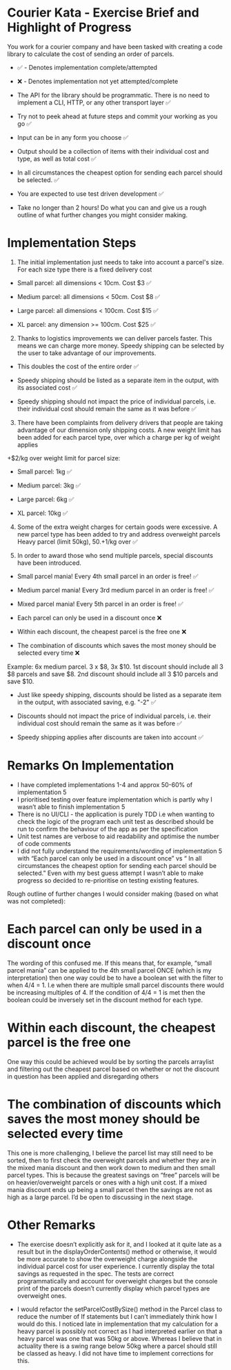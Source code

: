 # Courier Kata - Exercise Brief and Highlight of Progress

You work for a courier company and have been tasked with creating a code library to
calculate the cost of sending an order of parcels.

- ✅ - Denotes implementation complete/attempted
- ❌ - Denotes implementation not yet attempted/complete

- The API for the library should be programmatic. There is no need to implement a CLI,
HTTP, or any other transport layer ✅ 
- Try not to peek ahead at future steps and commit your working as you go ✅
-  Input can be in any form you choose ✅
-  Output should be a collection of items with their individual cost and type, as well as
total cost ✅
- In all circumstances the cheapest option for sending each parcel should be selected. ✅
-  You are expected to use test driven development ✅
- Take no longer than 2 hours! Do what you can and give us a rough outline of what
further changes you might consider making.

# Implementation Steps

1) The initial implementation just needs to take into account a parcel's size. For each size
type there is a fixed delivery cost

- Small parcel: all dimensions < 10cm. Cost $3 ✅

-  Medium parcel: all dimensions < 50cm. Cost $8 ✅

- Large parcel: all dimensions < 100cm. Cost $15 ✅

- XL parcel: any dimension >= 100cm. Cost $25 ✅

2) Thanks to logistics improvements we can deliver parcels faster. This means we can
charge more money. Speedy shipping can be selected by the user to take advantage of our
improvements.

- This doubles the cost of the entire order ✅

- Speedy shipping should be listed as a separate item in the output, with its associated
cost ✅

- Speedy shipping should not impact the price of individual parcels, i.e. their individual
cost should remain the same as it was before ✅

3) There have been complaints from delivery drivers that people are taking advantage of our
dimension only shipping costs. A new weight limit has been added for each parcel type, over
which a charge per kg of weight applies

+$2/kg over weight limit for parcel size:

-  Small parcel: 1kg ✅

- Medium parcel: 3kg ✅

-  Large parcel: 6kg ✅

-  XL parcel: 10kg ✅

4) Some of the extra weight charges for certain goods were excessive. A new parcel type
has been added to try and address overweight parcels
Heavy parcel (limit 50kg), $50. +$1/kg over ✅

5) In order to award those who send multiple parcels, special discounts have been
introduced.

- Small parcel mania! Every 4th small parcel in an order is free! ✅

-  Medium parcel mania! Every 3rd medium parcel in an order is free! ✅

- Mixed parcel mania! Every 5th parcel in an order is free! ✅ 

-  Each parcel can only be used in a discount once ❌

-  Within each discount, the cheapest parcel is the free one ❌

- The combination of discounts which saves the most money should be selected every
time ❌

Example:
6x medium parcel. 3 x $8, 3x $10. 1st discount should include all 3 $8 parcels and save $8.
2nd discount should include all 3 $10 parcels and save $10.

- Just like speedy shipping, discounts should be listed as a separate item in the output,
with associated saving, e.g. "-2" ✅ 

- Discounts should not impact the price of individual parcels, i.e. their individual cost
should remain the same as it was before ✅

-  Speedy shipping applies after discounts are taken into account ✅

# Remarks On Implementation

- I have completed implementations 1-4 and approx 50-60% of implementation 5
- I prioritised testing over feature implementation which is partly why I wasn’t able to finish implementation 5
- There is no UI/CLI - the application is purely TDD i.e when wanting to check the logic of the program each unit test as described should be run to confirm the behaviour of the app as per the specification
- Unit test names are verbose to aid readability and optimise the number of code comments 
- I did not fully understand the requirements/wording of implementation 5 with “Each parcel can only be used in a discount once” vs “ In all circumstances the cheapest option for sending each parcel should be selected.” Even with my best guess attempt I wasn’t able to make progress so decided to re-prioritise on testing existing features.

Rough outline of further changes I would consider making (based on what was not completed):

# Each parcel can only be used in a discount once
The wording of this confused me. If this means that, for example, “small parcel mania” can be applied to the 4th small parcel ONCE (which is my interpretation) then one way could be to have a boolean set with the filter to when 4/4 = 1. I.e when there are multiple small parcel discounts there would be increasing multiples of 4. If the condition of 4/4 = 1 is met then the boolean could be inversely set in the discount method for each type. 

# Within each discount, the cheapest parcel is the free one 
One way this could be achieved would be by sorting the parcels arraylist and filtering out the cheapest parcel based on whether or not the discount in question has been applied and disregarding others

# The combination of discounts which saves the most money should be selected every time

This one is more challenging, I believe the parcel list may still need to be sorted, then to first check the overweight parcels and whether they are in the mixed mania discount and then work down to medium and then small parcel types. This is because the greatest savings on “free” parcels will be on heavier/overweight parcels or ones with a high unit cost. If a mixed mania discount ends up being a small parcel then the savings are not as high as a large parcel. I’d be open to discussing in the next stage.

# Other Remarks 
- The exercise doesn’t explicitly ask for it, and I looked at it quite late as a result but in the displayOrderContents() method or otherwise, it would be more accurate to show the overweight charge alongside the individual parcel cost for user experience. I currently display the total savings as requested in the spec. The tests are correct programmatically and account for overweight charges but the console print of the parcels doesn’t currently display which parcel types are overweight ones. 

- I would refactor the setParcelCostBySize() method in the Parcel class to reduce the number of If statements but I can’t immediately think how I would do this. I noticed late in implementation that my calculation for a heavy parcel is possibly not correct as I had interpreted earlier on that a heavy parcel was one that was 50kg or above. Whereas I believe that in actuality there is a swing range below 50kg where a parcel should still be classed as heavy. I did not have time to implement corrections for this.


